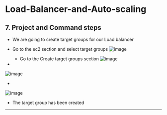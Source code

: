 # Load-Balancer-and-Auto-scaling

## 7. Project and Command steps

- We are going to create target groups for our Load balancer
 
 - Go to the ec2 section and select target groups
   ![image](https://github.com/user-attachments/assets/78eec541-62f2-4e5a-bc3c-52db3c262470)

   - Go to the Create target groups section
    ![image](https://github.com/user-attachments/assets/ac2fa742-c9c3-4d99-9faa-cb642b91dca6)
  -
   ![image](https://github.com/user-attachments/assets/466452e3-29e4-4f3b-8638-a0af7855457f)

-
![image](https://github.com/user-attachments/assets/16f8f996-f920-4706-ab77-7d19bb98afaa)

- The target group has been created



---
